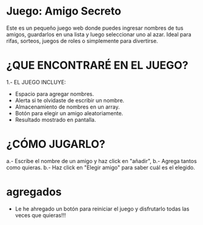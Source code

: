 # Juego: Amigo Secreto

Este es un pequeño juego web donde puedes ingresar nombres de tus amigos, guardarlos en una lista y luego seleccionar uno al azar. 
Ideal para rifas, sorteos, juegos de roles o simplemente para divertirse.

# ¿QUE ENCONTRARÉ EN EL JUEGO?

1.- EL JUEGO INCLUYE:

- Espacio para agregar nombres.
- Alerta si te olvidaste de escribir un nombre.
- Almacenamiento de nombres en un array.
- Botón para elegir un amigo aleatoriamente.
- Resultado mostrado en pantalla.
  
# ¿CÓMO JUGARLO?

a.- Escribe el nombre de un amigo y haz click en "añadir", 
b.- Agrega tantos como quieras.
b.- Haz click en "Elegir amigo" para saber cuál es el elegido.

# agregados
- Le he ahregado un botón para reiniciar el juego y disfrutarlo todas las veces que quieras!!!

